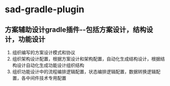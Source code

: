 # sad-gradle-plugin
## 方案辅助设计gradle插件--包括方案设计，结构设计，功能设计
1. 组织编写的方案设计模式和协议
2. 组织架构设计配置，根据方案设计和架构配置，自动化生成结构设计，根据结构设计自动化生成功能设计组织结构
3. 组织功能设计中的流程编排逻辑配置，状态编排逻辑配置，数据转换逻辑配置，各中间件技术专用配置
